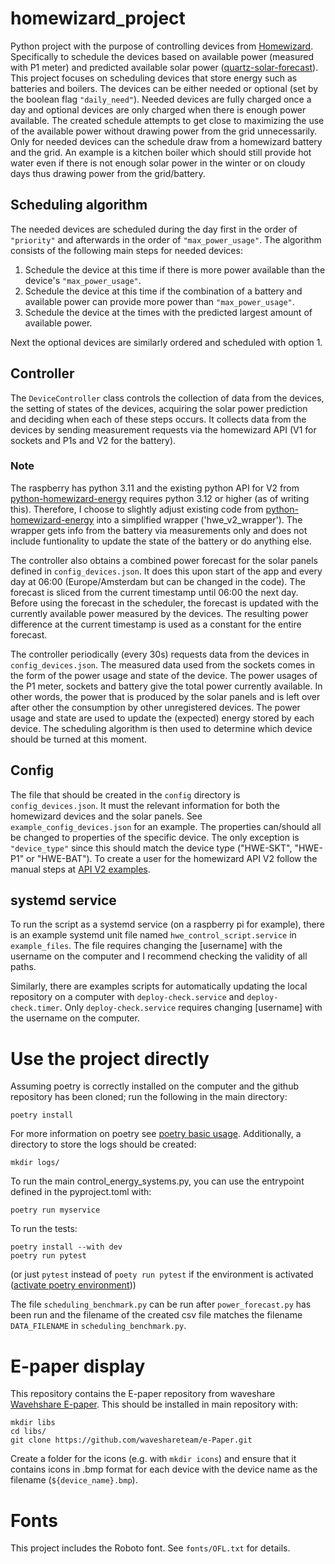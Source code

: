 # homewizard_project
Python project with the purpose of controlling devices from [Homewizard](https://www.homewizard.com/). Specifically to schedule the devices based on available power (measured with P1 meter) and predicted available solar power ([quartz-solar-forecast](https://github.com/openclimatefix/open-source-quartz-solar-forecast)). This project focuses on scheduling devices that store energy such as batteries and boilers. The devices can be either needed or optional (set by the boolean flag `"daily_need"`). Needed devices are fully charged once a day and optional devices are only charged when there is enough power available. The created schedule attempts to get close to maximizing the use of the available power without drawing power from the grid unnecessarily. Only for needed devices can the schedule draw from a homewizard battery and the grid. An example is a kitchen boiler which should still provide hot water even if there is not enough solar power in the winter or on cloudy days thus drawing power from the grid/battery.

## Scheduling algorithm
The needed devices are scheduled during the day first in the order of `"priority"` and afterwards in the order of `"max_power_usage"`. 
The algorithm consists of the following main steps for needed devices:
1. Schedule the device at this time if there is more power available than the device's `"max_power_usage"`.
2. Schedule the device at this time if the combination of a battery and available power can provide more power than `"max_power_usage"`.
3. Schedule the device at the times with the predicted largest amount of available power.

Next the optional devices are similarly ordered and scheduled with option 1.

## Controller
The `DeviceController` class controls the collection of data from the devices, the setting of states of the devices, acquiring the solar power prediction and deciding when each of these steps occurs. It collects data from the devices by sending measurement requests via the homewizard API (V1 for sockets and P1s and V2 for the battery). 
### Note
The raspberry has python 3.11 and the existing python API for V2 from [python-homewizard-energy](https://github.com/homewizard/python-homewizard-energy) requires python 3.12 or higher (as of writing this). Therefore, I choose to slightly adjust existing code from [python-homewizard-energy](https://github.com/homewizard/python-homewizard-energy) into a simplified wrapper ('hwe_v2_wrapper'). The wrapper gets info from the battery via measurements only and does not include funtionality to update the state of the battery or do anything else.

The controller also obtains a combined power forecast for the solar panels defined in `config_devices.json`. It does this upon start of the app and every day at 06:00 (Europe/Amsterdam but can be changed in the code). The forecast is sliced from the current timestamp until 06:00 the next day. Before using the forecast in the scheduler, the forecast is updated with the currently available power measured by the devices. The resulting power difference at the current timestamp is used as a constant for the entire forecast.

The controller periodically (every 30s) requests data from the devices in `config_devices.json`. The measured data used from the sockets comes in the form of the power usage and state of the device. The power usages of the P1 meter, sockets and battery give the total power currently available. In other words, the power that is produced by the solar panels and is left over after other the consumption by other unregistered devices. The power usage and state are used to update the (expected) energy stored by each device. The scheduling algorithm is then used to determine which device should be turned at this moment.

## Config
The file that should be created in the `config` directory is `config_devices.json`. It must the relevant information for both the homewizard devices and the solar panels. See `example_config_devices.json` for an example. The properties can/should all be changed to properties of the specific device. The only exception is `"device_type"` since this should match the device type ("HWE-SKT", "HWE-P1" or "HWE-BAT"). To create a user for the homewizard API V2 follow the manual steps at [API V2 examples](https://api-documentation.homewizard.com/docs/v2/authorization#examples). 

## systemd service
To run the script as a systemd service (on a raspberry pi for example), there is an example systemd unit file named `hwe_control_script.service` in `example_files`. The file requires changing the [username] with the username on the computer and I recommend checking the validity of all paths.

Similarly, there are examples scripts for automatically updating the local repository on a computer with `deploy-check.service` and `deploy-check.timer`. Only `deploy-check.service` requires changing [username] with the username on the computer.

# Use the project directly
Assuming poetry is correctly installed on the computer and the github repository has been cloned; run the following in the main directory:
```
poetry install
```
For more information on poetry see [poetry basic usage](https://python-poetry.org/docs/basic-usage/). Additionally, a directory to store the logs should be created:
```
mkdir logs/
```

To run the main control_energy_systems.py, you can use the entrypoint defined in the pyproject.toml with:
```
poetry run myservice
```
To run the tests:
```
poetry install --with dev
poetry run pytest
```
(or just `pytest` instead of `poety run pytest` if the environment is activated ([activate poetry environment](https://python-poetry.org/docs/managing-environments#activating-the-environment)))

The file `scheduling_benchmark.py` can be run after `power_forecast.py` has been run and the filename of the created csv file matches the filename `DATA_FILENAME` in `scheduling_benchmark.py`.

# E-paper display
This repository contains the E-paper repository from waveshare [Wavehshare E-paper](https://github.com/waveshareteam/e-Paper/tree/master). This should be installed in main repository with:
```
mkdir libs
cd libs/
git clone https://github.com/waveshareteam/e-Paper.git
```
Create a folder for the icons (e.g. with `mkdir icons`) and ensure that it contains icons in .bmp format for each device with the device name as the filename (`${device_name}.bmp`).


# Fonts
This project includes the Roboto font. See `fonts/OFL.txt` for details.
